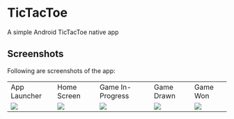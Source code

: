 # TicTacToe
A simple Android TicTacToe native app

## Screenshots
Following are screenshots of the app:

<table>
  <tr>
    <td>
      App Launcher
    </td>
    <td>
      Home Screen
    </td>
    <td>
      Game In-Progress
    </td>
    <td>
      Game Drawn
    </td>
    <td>
      Game Won
    </td>
  </tr>
  <tr>
    <td>
      <img src='http://imgur.com/r8hWZyo.png'  >
    </td>
      <td>
      <img src='http://imgur.com/MfhPxpk.png'  >
    </td>
    <td>
      <img src='http://imgur.com/8PjxquD.png' >
    </td>
    <td>
      <img src='http://imgur.com/rEtYav8.png' >
    </td>
    <td>
      <img src='http://imgur.com/dHNU2qO.png' >
    </td>
  </tr>
</table>


